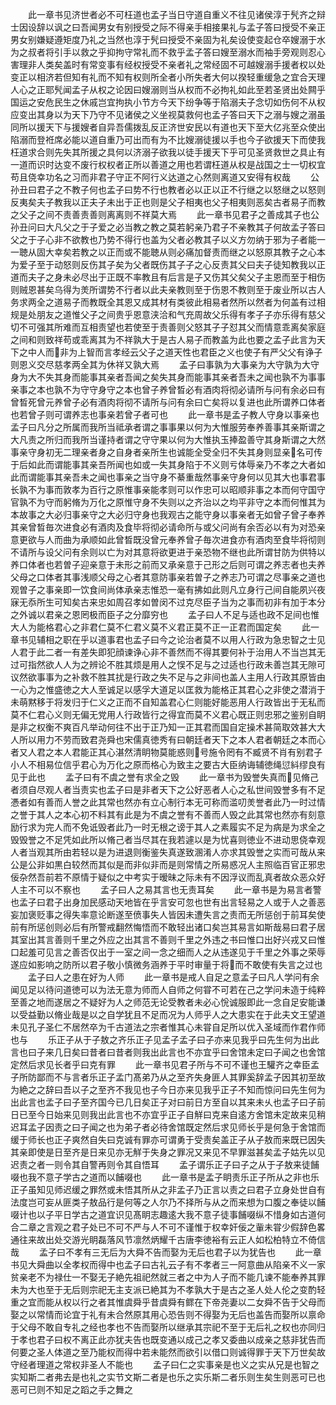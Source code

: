 <!-- { "loadSidebar": true } -->
　　此一章书见济世者必不可枉道也孟子当日守道自重义不往见诸侯淳于髠齐之辩士因设辞以讽之曰吾闻男女有别授受之际不得亲手相接果礼与孟子答曰授受不亲正男女别嫌疑遵矩度乃礼之当然也淳于髠曰授受不亲固为礼矣设使变起仓卒嫂溺于水为之叔者将引手以救之乎抑拘守常礼而不救乎孟子答曰嫂至溺水而袖手旁观则忍心害理非人类矣盖时有常变事有经权授受不亲者礼之常经固不可越嫂溺手援者权以处变正以相济若但知有礼而不知有权则所全者小所失者大何以揆轻重缓急之宜合天理人心之正耶髠闻孟子从权之论因曰嫂溺则当从权而不必拘礼如此至若圣贤出处闗乎国运之安危民生之休戚岂宜拘执小节方今天下纷争等于陷溺夫子念切如伤何不从权应变出其身以为天下乃守不见诸侯之义坐视莫救何也孟子答曰天下之溺与嫂之溺虽同所以援天下与援嫂者自异吾儒拨乱反正济世安民以有道也天下至大亿兆至众使出陷溺而登袵席必能以道自重乃可出而有为不比嫂溺徒援以手也今子欲援天下而使我枉道求合则先失其所援之具何以济溺子欲我以徒手援天下乎可见圣贤救世之具止有一道而识时达变不废行权权者正所以善道之用也若谓枉道从权是战国之士一切权宜苟且侥幸功名之习而非君子守正不阿行义达道之心然则离道又安得有权哉
　　公孙丑曰君子之不教子何也孟子曰势不行也教者必以正以正不行继之以怒继之以怒则反夷矣夫子教我以正夫子未出于正也则是父子相夷也父子相夷则恶矣古者易子而教之父子之间不责善责善则离离则不祥莫大焉
　　此一章书见君子之善成其子也公孙丑问曰大凡父之于子爱之必当教之教之莫若躬亲乃君子不亲教其子何故孟子答曰父之于子心非不欲教也乃势不得行也盖为父者必教其子以义方勿纳于邪为子者能一一聴从固大幸矣若教之以正而或不能聴从则必痛加督责而继之以怒原其教子之心本为爱子至于动怒则反伤其子矣为父者既伤其子子之心反责其父曰夫子徒知教我以正道而夫子之身未必尽出于正既不率教且有后言是子又伤其父矣父子主恩而至于相伤则贼恩甚矣乌得为羙所谓势不行者以此夫亲教则至于伤恩不教则至于废业所以古人务求两全之道易子而教既全其恩又成其材有类彼此相易者然所以然者为何盖有过相规是处朋友之道惟父子之间贵乎恩意浃洽和气充周故父乐得有孝子子亦乐得有慈父切不可强其所难而互相责望也若使至于责善则父怒其子子怼其父而情意乖离矣家庭之间和则致祥苟或乖离其为不祥孰大于是古人易子而教盖为此也要之孟子此言为天下之中人而非为上智而言孝经云父子之道天性也君臣之义也使子有严父父有诤子则恩义交尽慈孝两全其为休祥又孰大焉
　　孟子曰事孰为大事亲为大守孰为大守身为大不失其身而能事其亲者吾闻之矣失其身而能事其亲者吾未之闻也孰不为事事亲事之本也孰不为守守身守之本也曾子养曾晳必有酒肉将彻必请所与问有余必曰有曾晳死曾元养曾子必有酒肉将彻不请所与问有余曰亡矣将以复进也此所谓养口体者也若曾子则可谓养志也事亲若曾子者可也
　　此一章书是孟子教人守身以事亲也孟子曰凡分之所属而我所当祗承者谓之事事果以何为大惟服劳奉养善事其亲斯谓之大凡责之所归而我所当谨持者谓之守守果以何为大惟执玉捧盈善守其身斯谓之大然事亲守身初无二理亲者身之自身者亲所生也诚能全受全归不失其身则显亲名可传于后如此而谓能事其亲吾所闻也如或一失其身陷于不义则亏体辱亲乃不孝之大者如此而谓能事其亲吾未之闻也事亲之当守身不綦重哉然事亲守身何以见其大也事君事长孰不为事而敦孝为百行之原惟事亲能孝则可以作忠可以昭顺非事之本而何守国守官孰不为守而躬脩为万化之原惟守身不失则以之齐治以之均平非守之本而何惟其为本故事之大必归事亲守之大必归守身也我观古之能守身以事亲者无如曾子曾子奉养其亲曾晳毎次进食必有酒肉及食毕将彻必请命所与或父问尚有余否必以有为对恐亲意更欲与人而曲为承顺如此曾晳既没曾元奉养曾子毎次进食亦有酒肉至食毕将彻则不请所与设父问有余则以亡为对其意将欲更进于亲恐物不继也此所谓甘防为供特以养口体者也若曽子迎亲意于未形之前而又承亲意于己形之后则可谓之养志者也夫养父母之口体者其事浅顺父母之心者其意防事亲若曽子之养志乃可谓之尽事亲之道也观曽子之事亲即一饮食间尚体承亲志惟恐一毫有拂如此则凡立身行己间自能夙兴夜寐无忝所生可知矣古来忠如周召孝如曽闵不过克尽臣子当为之事而初非有加于本分之外诚以君亲之恩罔极而臣子之分靡穷也
　　孟子曰人不足与适也政不足间也惟大人为能格君心之非君仁莫不仁君义莫不义君正莫不正一正君而国定矣
　　此一章书见辅相之职在乎以道事君也孟子曰今之论治者莫不以用人行政为急忠智之士见人君于此二者一有差失即犯顔谏诤心非不善然而不得其要何补于治用人不当岂其无过可指然欲人人为之辨论不胜其烦是用人之悮不足与之过适也行政未善岂其无隙可议然欲事事为之补救不胜其扰是行政之失不足与之非间也盖人主用人行政其原皆由一心为之惟盛徳之大人至诚足以感孚大道足以匡救为能格正其君心之非使之潜消于未萌黙移于将发归于仁义之正而不自知盖君心仁则能好能恶用人行政皆出于无私而莫不仁君心义则无偏无党用人行政皆行之得宜而莫不义君心既正则忠邪之鉴别自眀是非之权衡不爽百凡举动何往不出于正乃知一正其君而国自定操术甚简取效甚大大人所以用力不劳而致君尧舜也宋儒真徳秀有曰朝廷者天下之本人君者朝廷之本而心者又人君之本人君能正其心湛然清眀物莫能惑则号施令罔有不臧贤不肖有别君子小人不相易位信乎君心为万化之原而格心为致主之要古大臣纳诲辅徳绳愆紏缪良有见于此也
　　孟子曰有不虞之誉有求全之毁
　　此一章书为毁誉失真而见脩己者须自尽观人者当责实也孟子曰是非者天下之公好恶者人心之私世间毁誉多有不足慿者如有善而人誉之此其常也然亦有立心制行本无可称而滥叨羙誉者此乃一时过情之誉于其人之本心初不料其有此是为不虞之誉有不善而人毁之此其常也然亦有刻意励行求为完人而不免诋毁者此乃一时无根之谤于其人之素履实不足为病是为求全之毁毁誉之不足凭如此所以脩己者当尽其在我若遽以是为忧喜则徳业不进动思侥幸观人者当观其所由若轻以是为进退则衡鉴失真遂致溷淆人亦求其毁誉之实而可哉从来公是公非如黒白较然而其似是而非似非而是则常情之所易惑况人主照临百官正邪忠佞杂然吾前若不原情于疑似之中考实于暧昧之际未有不因浮议而乱真者故众恶众好人主不可以不察也
　　孟子曰人之易其言也无责耳矣
　　此一章书是为易言者警也孟子曰君子出身加民感动天地皆在乎言安可忽也世有出言轻易之人或于人之善恶妄加褒贬事之得失率意论断遂至偾事失人皆因未遭失言之责而无所惩创于前耳矣使前有所惩创则必后有所警戒翻然悔悟而不敢轻出诸口矣岂其易言如斯哉易曰君子居其室出其言善则千里之外应之出其言不善则千里之外违之书曰惟口出好兴戎又曰惟口起羞可见言之善否仅出于一室之间一念之细而人之从违遂见于千里之外事之荣辱遂应如影响之防所以君子敬小慎微务涵养于平时审量于将而不敢使有失言之过也
　　孟子曰人之患在好为人师
　　此一章书是戒人自足之意孟子曰凡人学问有余闻见足以待问道徳可以为法无意为师而人自师之何甞不可若在己之学问未造于纯粹至善之地而遂居之不疑好为人之师范无论受教者未必心恱诚服即此一念自足安能谦以受益勤以脩业哉是以之自学犹且不足而况为人师乎人之大患实在于此夫文王望道未见孔子圣仁不居然卒为千古道法之宗者惟其心未甞自足所以优入圣域而作君作师也与
　　乐正子从于子敖之齐乐正子见孟子孟子曰子亦来见我乎曰先生何为出此言也曰子来几日矣曰昔者曰昔者则我出此言也不亦宜乎曰舍馆未定曰子闻之也舍馆定然后求见长者乎曰克有罪
　　此一章书见君子所与不可不谨也王驩齐之幸臣孟子所防鄙而不与言者乐正子孟门髙弟乃从之至齐失身匪人其罪奚辞孟子因其初至故为絶之之辞曰吾以子之至齐不我见也子今日亦来见我乎正子不知而惊问曰先生何为出此言也孟子曰子至齐国今已几日矣正子对曰前日方至自以其来未乆也孟子曰子前日已至今日始来见则我出此言也不亦宜乎正子自觧曰克来自逺方舍馆未定故来见稍迟耳孟子因责之曰子闻之也为弟子者必待舍馆既定然后求见师长乎是何急于舍馆而缓于师长也正子爽然自失曰克诚有罪亦可谓勇于受责矣盖正子从子敖而来既已因失其亲即使是日至齐是日来见亦无觧于失身之罪况又来见不早罪滋甚矣孟子姑先以见迟责之者一则令其自警再则令其自悟耳
　　孟子谓乐正子曰子之从于子敖来徒餔啜也我不意子学古之道而以餔啜也
　　此一章书是孟子眀责乐正子所从之非也乐正子虽知见师迟缓之罪然或未悟其所从之非孟子乃正言以责之曰君子立身处世自有法度岂可妄从匪类子敖品行是何等之人尔乃不择所与从之而来想为口腹之奉徒以餔啜计也以子平日学古之道宜识见髙眀志趣逺大我不意子徒事餔啜纵不惜身如古道何合二章之言观之君子处已不可不严与人不可不谨惟于权幸奸佞之軰未甞少假辞色畧通往来故出处交游光眀磊落风节凛然炳耀千古唐李徳裕有云正人如松柏特立不倚信哉
　　孟子曰不孝有三无后为大舜不告而娶为无后也君子以为犹告也
　　此一章书见大舜曲以全孝权而得中也孟子曰古礼云子有不孝者三一阿意曲从陷亲不义一家贫亲老不为禄仕一不娶无子絶先祖祀然就三者之中为人子而不能几谏不能奉养其罪未为大也至于无后则宗祀无主支派已絶其为不孝孰大于是古之圣人处人伦之变酌轻重之宜而能从权以行之者其惟虞舜乎昔虞舜有鳏在下帝尧妻以二女舜不告于父母而娶之以常情而论宜于礼有未合然原其用心恐告则不得娶为无后也盖告而娶所以禀命于父母不敢自专礼之经也孝也不告而娶所以继承其宗祀不至于无后礼之权也亦同归于孝也君子曰权不离正此亦犹夫告也既变通以成己之孝又委曲以成亲之慈非犹告而何要之圣人体道之至乃能权而得中若未能然而欲引以借口则诚得罪于天下万世矣故守经者理道之常权非圣人不能也
　　孟子曰仁之实事亲是也义之实从兄是也智之实知斯二者弗去是也礼之实节文斯二者是也乐之实乐斯二者乐则生矣生则恶可已也恶可已则不知足之蹈之手之舞之
